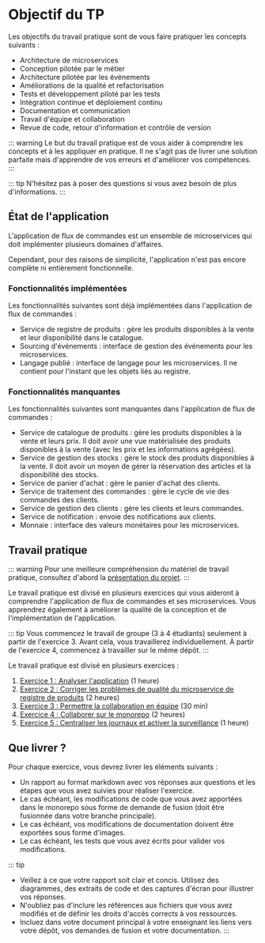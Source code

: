 # Objectif du TP

Les objectifs du travail pratique sont de vous faire pratiquer les concepts suivants :
- Architecture de microservices
- Conception pilotée par le métier
- Architecture pilotée par les événements
- Améliorations de la qualité et refactorisation
- Tests et développement piloté par les tests
- Intégration continue et déploiement continu
- Documentation et communication
- Travail d'équipe et collaboration
- Revue de code, retour d'information et contrôle de version

::: warning
Le but du travail pratique est de vous aider à comprendre les concepts et à les appliquer en pratique. Il ne s'agit pas de livrer une solution parfaite mais d'apprendre de vos erreurs et d'améliorer vos compétences.
:::

::: tip
N'hésitez pas à poser des questions si vous avez besoin de plus d'informations.
:::

## État de l'application

L'application de flux de commandes est un ensemble de microservices qui doit implémenter plusieurs domaines d'affaires.

Cependant, pour des raisons de simplicité, l'application n'est pas encore complète ni entièrement fonctionnelle.

### Fonctionnalités implémentées

Les fonctionnalités suivantes sont déjà implémentées dans l'application de flux de commandes :

- Service de registre de produits : gère les produits disponibles à la vente et leur disponibilité dans le catalogue.
- Sourcing d'événements : interface de gestion des événements pour les microservices.
- Langage publié : interface de langage pour les microservices. Il ne contient pour l'instant que les objets liés au registre.

### Fonctionnalités manquantes

Les fonctionnalités suivantes sont manquantes dans l'application de flux de commandes :

- Service de catalogue de produits : gère les produits disponibles à la vente et leurs prix. Il doit avoir une vue matérialisée des produits disponibles à la vente (avec les prix et les informations agrégées).
- Service de gestion des stocks : gère le stock des produits disponibles à la vente. Il doit avoir un moyen de gérer la réservation des articles et la disponibilité des stocks.
- Service de panier d'achat : gère le panier d'achat des clients.
- Service de traitement des commandes : gère le cycle de vie des commandes des clients.
- Service de gestion des clients : gère les clients et leurs commandes.
- Service de notification : envoie des notifications aux clients.
- Monnaie : interface des valeurs monétaires pour les microservices.

## Travail pratique

::: warning
Pour une meilleure compréhension du matériel de travail pratique, consultez d'abord la [présentation du projet](../presentation-projet).
:::

Le travail pratique est divisé en plusieurs exercices qui vous aideront à comprendre l'application de flux de commandes et ses microservices. Vous apprendrez également à améliorer la qualité de la conception et de l'implémentation de l'application.

::: tip
Vous commencez le travail de groupe (3 à 4 étudiants) seulement à partir de l'exercice 3. Avant cela, vous travaillerez individuellement.
À partir de l'exercice 4, commencez à travailler sur le même dépôt.
:::

Le travail pratique est divisé en plusieurs exercices :

1. [Exercice 1 : Analyser l'application](./exercice-1.html) (1 heure)
2. [Exercice 2 : Corriger les problèmes de qualité du microservice de registre de produits](./exercice-2) (2 heures)
3. [Exercice 3 : Permettre la collaboration en équipe](./exercice-3) (30 min)
4. [Exercice 4 : Collaborer sur le monorepo](./exercice-4) (2 heures)
5. [Exercice 5 : Centraliser les journaux et activer la surveillance](./exercice-5) (1 heure)
<!-- 6. [Exercice 6 : CI/CD pour la construction de l'application](./exercice-6) (1 heure) -->

<!-- Aller plus loin (optionnel) :

7. [Exercice 7 : CI/CD : tirer parti des fonctionnalités de NX pour le monorepo](./exercice-7)
8. [Exercice 8 : Implémenter la vue matérialisée du catalogue de produits](./exercice-8)
9. [Exercice 9 : Implémenter la fonctionnalité de réservation de gestion des stocks](./exercice-9) -->

## Que livrer ?

Pour chaque exercice, vous devrez livrer les éléments suivants :
- Un rapport au format markdown avec vos réponses aux questions et les étapes que vous avez suivies pour réaliser l'exercice.
- Le cas échéant, les modifications de code que vous avez apportées dans le monorepo sous forme de demande de fusion (doit être fusionnée dans votre branche principale).
- Le cas échéant, vos modifications de documentation doivent être exportées sous forme d'images.
- Le cas échéant, les tests que vous avez écrits pour valider vos modifications.

::: tip
- Veillez à ce que votre rapport soit clair et concis. Utilisez des diagrammes, des extraits de code et des captures d'écran pour illustrer vos réponses.
- N'oubliez pas d'inclure les références aux fichiers que vous avez modifiés et de définir les droits d'accès corrects à vos ressources.
- Incluez dans votre document principal à votre enseignant les liens vers votre dépôt, vos demandes de fusion et votre documentation.
:::

